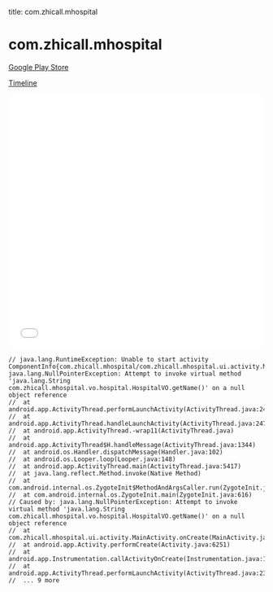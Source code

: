 title: com.zhicall.mhospital

# com.zhicall.mhospital

[Google Play Store](https://play.google.com/store/apps/details?id=com.zhicall.mhospital)

[Timeline](./vis-timeline.html)

<iframe src="./vis-timeline.html" width="100%" height="500px" style="border:none;"></iframe>

```
// java.lang.RuntimeException: Unable to start activity ComponentInfo{com.zhicall.mhospital/com.zhicall.mhospital.ui.activity.MainActivity}: java.lang.NullPointerException: Attempt to invoke virtual method 'java.lang.String com.zhicall.mhospital.vo.hospital.HospitalVO.getName()' on a null object reference
// 	at android.app.ActivityThread.performLaunchActivity(ActivityThread.java:2416)
// 	at android.app.ActivityThread.handleLaunchActivity(ActivityThread.java:2476)
// 	at android.app.ActivityThread.-wrap11(ActivityThread.java)
// 	at android.app.ActivityThread$H.handleMessage(ActivityThread.java:1344)
// 	at android.os.Handler.dispatchMessage(Handler.java:102)
// 	at android.os.Looper.loop(Looper.java:148)
// 	at android.app.ActivityThread.main(ActivityThread.java:5417)
// 	at java.lang.reflect.Method.invoke(Native Method)
// 	at com.android.internal.os.ZygoteInit$MethodAndArgsCaller.run(ZygoteInit.java:726)
// 	at com.android.internal.os.ZygoteInit.main(ZygoteInit.java:616)
// Caused by: java.lang.NullPointerException: Attempt to invoke virtual method 'java.lang.String com.zhicall.mhospital.vo.hospital.HospitalVO.getName()' on a null object reference
// 	at com.zhicall.mhospital.ui.activity.MainActivity.onCreate(MainActivity.java:177)
// 	at android.app.Activity.performCreate(Activity.java:6251)
// 	at android.app.Instrumentation.callActivityOnCreate(Instrumentation.java:1107)
// 	at android.app.ActivityThread.performLaunchActivity(ActivityThread.java:2369)
// 	... 9 more

```



